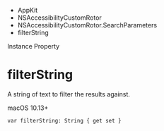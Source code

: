 

- AppKit
- NSAccessibilityCustomRotor
- NSAccessibilityCustomRotor.SearchParameters
-  filterString 

Instance Property

# filterString

A string of text to filter the results against.

macOS 10.13+

``` source
var filterString: String { get set }
```

